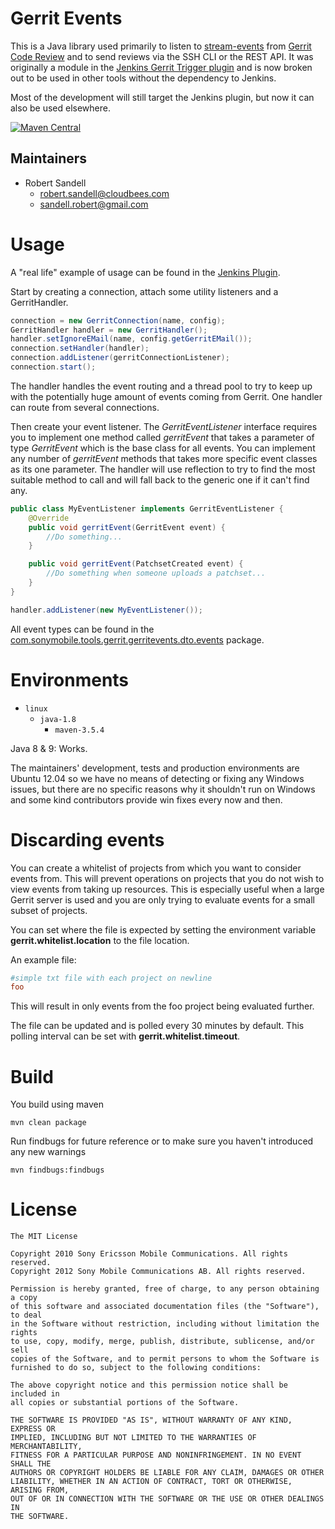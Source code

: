 Gerrit Events
=============
This is a Java library used primarily to listen to [stream-events](https://gerrit-documentation.storage.googleapis.com/Documentation/2.8.1/cmd-stream-events.html) from [Gerrit Code Review](https://code.google.com/p/gerrit/) and to send reviews via the SSH CLI or the REST API.
It was originally a module in the [Jenkins Gerrit Trigger plugin](https://github.com/jenkinsci/gerrit-trigger-plugin) and is now broken out to be used in other tools without the dependency to Jenkins.

Most of the development will still target the Jenkins plugin, but now it can also be used elsewhere.

[![Maven Central](https://maven-badges.herokuapp.com/maven-central/com.sonymobile.tools.gerrit/gerrit-events/badge.svg)](https://maven-badges.herokuapp.com/maven-central/com.sonymobile.tools.gerrit/gerrit-events)

## Maintainers

* Robert Sandell
  - robert.sandell@cloudbees.com
  - sandell.robert@gmail.com

# Usage
A "real life" example of usage can be found in the [Jenkins Plugin](https://github.com/jenkinsci/gerrit-trigger-plugin/blob/master/gerrithudsontrigger/src/main/java/com/sonyericsson/hudson/plugins/gerrit/trigger/GerritServer.java#L408).

Start by creating a connection, attach some utility listeners and a GerritHandler.

```java
connection = new GerritConnection(name, config);
GerritHandler handler = new GerritHandler();
handler.setIgnoreEMail(name, config.getGerritEMail());
connection.setHandler(handler);
connection.addListener(gerritConnectionListener);
connection.start();
```

The handler handles the event routing and a thread pool to try to keep up with the potentially
huge amount of events coming from Gerrit. One handler can route from several connections.

Then create your event listener. The *GerritEventListener* interface requires you to implement one method
called *gerritEvent* that takes a parameter of type *GerritEvent* which is the base class for all events.
You can implement any number of *gerritEvent* methods that takes more specific event classes as its one parameter.
The handler will use reflection to try to find the most suitable method to call and will fall back to the generic one if it can't find any.

```java
public class MyEventListener implements GerritEventListener {
    @Override
    public void gerritEvent(GerritEvent event) {
        //Do something...
    }

    public void gerritEvent(PatchsetCreated event) {
        //Do something when someone uploads a patchset...
    }
}
```

```java
handler.addListener(new MyEventListener());
```

All event types can be found in the [com.sonymobile.tools.gerrit.gerritevents.dto.events](https://github.com/sonyxperiadev/gerrit-events/tree/master/src/main/java/com/sonymobile/tools/gerrit/gerritevents/dto/events) package.


# Environments
* `linux`
    * `java-1.8`
        * `maven-3.5.4`

Java 8 & 9: Works.

The maintainers' development, tests and production environments are
Ubuntu 12.04 so we have no means of detecting or fixing any Windows issues,
but there are no specific reasons why it shouldn't run on Windows
and some kind contributors provide win fixes every now and then.

# Discarding events
You can create a whitelist of projects from which you want to consider events from. This will prevent operations on projects that you do not wish to view events from taking up resources. This is especially useful when a large Gerrit server is used and you are only trying to evaluate events for a small subset of projects. 

You can set where the file is expected by setting the environment variable **gerrit.whitelist.location** to the file location. 

 An example file: 
 
 ```ini
#simple txt file with each project on newline
foo
```

This will result in only events from the foo project being evaluated further. 

The file can be updated and is polled every 30 minutes by default. This polling interval can be set with **gerrit.whitelist.timeout**. 


# Build
You build using maven

    mvn clean package

Run findbugs for future reference
or to make sure you haven't introduced any new warnings

    mvn findbugs:findbugs


# License

    The MIT License

    Copyright 2010 Sony Ericsson Mobile Communications. All rights reserved.
    Copyright 2012 Sony Mobile Communications AB. All rights reserved.

    Permission is hereby granted, free of charge, to any person obtaining a copy
    of this software and associated documentation files (the "Software"), to deal
    in the Software without restriction, including without limitation the rights
    to use, copy, modify, merge, publish, distribute, sublicense, and/or sell
    copies of the Software, and to permit persons to whom the Software is
    furnished to do so, subject to the following conditions:

    The above copyright notice and this permission notice shall be included in
    all copies or substantial portions of the Software.

    THE SOFTWARE IS PROVIDED "AS IS", WITHOUT WARRANTY OF ANY KIND, EXPRESS OR
    IMPLIED, INCLUDING BUT NOT LIMITED TO THE WARRANTIES OF MERCHANTABILITY,
    FITNESS FOR A PARTICULAR PURPOSE AND NONINFRINGEMENT. IN NO EVENT SHALL THE
    AUTHORS OR COPYRIGHT HOLDERS BE LIABLE FOR ANY CLAIM, DAMAGES OR OTHER
    LIABILITY, WHETHER IN AN ACTION OF CONTRACT, TORT OR OTHERWISE, ARISING FROM,
    OUT OF OR IN CONNECTION WITH THE SOFTWARE OR THE USE OR OTHER DEALINGS IN
    THE SOFTWARE.
